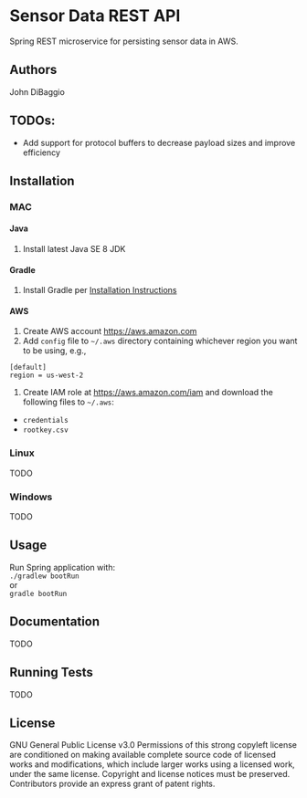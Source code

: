 # Sensor Data REST API

Spring REST microservice for persisting sensor data in AWS.

## Authors
John DiBaggio

## TODOs:
* Add support for protocol buffers to decrease payload sizes and improve efficiency

## Installation

### MAC

#### Java
1. Install latest Java SE 8 JDK

#### Gradle
1. Install Gradle per [Installation Instructions](https://gradle.org/install) 

#### AWS

1. Create AWS account https://aws.amazon.com
1. Add `config` file to `~/.aws` directory containing whichever region you want to be using, e.g.,
```
[default]
region = us-west-2
```
1. Create IAM role at https://aws.amazon.com/iam and download the following files to `~/.aws`:
* `credentials`
* `rootkey.csv`  

### Linux

TODO

### Windows

TODO

## Usage
Run Spring application with:<br>
`./gradlew bootRun`
<br>or<br>
`gradle bootRun`

## Documentation

TODO

## Running Tests

TODO

## License

GNU General Public License v3.0
Permissions of this strong copyleft license are conditioned on making available complete source code of licensed works and modifications, which include larger works using a licensed work, under the same license. Copyright and license notices must be preserved. Contributors provide an express grant of patent rights.
